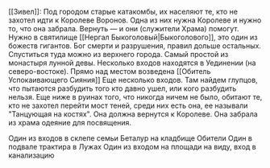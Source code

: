[[Зивел]]:
Под городом старые катакомбы, их населяют те, кто не захотел идти к Королеве Воронов. Одна из них нужна Королеве и нужно то, что она забрала. Вернуть — и они (служители Храма) помогут.
Нужно в святилище [[Нергал Быкоголовый|Быкоголового]], это один из божеств гигантов. Бог смерти и разрушения, правил дольше остальных. Спуститься туда можно из верхнего города. Самый простой из монастыря лунной девы.
Несколько входов находятся в Уединении (на северо-востоке). Прямо над местом возведена [[Обитель Успокаивающего Сияния]] 
Еще несколько входов.
Там найдем глупцов, что пытаются разбудить того кто давно ушел, или кого разбудить нельзя. Еще ниже в руинах того, что никогда ничем не было, обитают те, кто не захотел перейти мост теней, среди них есть она, ее называли "Танцующая на костях". Она должна вернутся к Королеве. Она забрала из храма одеяние для посвящения.

Один из входов в склепе семьи Беталур на кладбище Обители
Один в подвале трактира в Лужах
Один из входом на площади на виду, вход в канализацию


